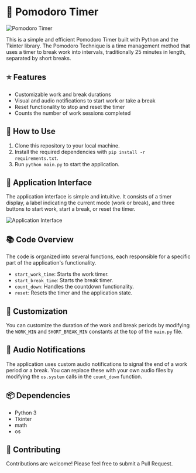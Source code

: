 # 🍅 Pomodoro Timer

![Pomodoro Timer](https://i.imgur.com/u4PTytp.png)

This is a simple and efficient Pomodoro Timer built with Python and the Tkinter library. The Pomodoro Technique is a time management method that uses a timer to break work into intervals, traditionally 25 minutes in length, separated by short breaks.

## ⭐ Features

- Customizable work and break durations
- Visual and audio notifications to start work or take a break
- Reset functionality to stop and reset the timer
- Counts the number of work sessions completed

## 🚀 How to Use

1. Clone this repository to your local machine.
2. Install the required dependencies with `pip install -r requirements.txt`.
3. Run `python main.py` to start the application.

## 🎨 Application Interface

The application interface is simple and intuitive. It consists of a timer display, a label indicating the current mode (work or break), and three buttons to start work, start a break, or reset the timer.

![Application Interface](https://i.imgur.com/RQxrkdG.png)

## 📚 Code Overview

The code is organized into several functions, each responsible for a specific part of the application's functionality.

- `start_work_time`: Starts the work timer.
- `start_break_time`: Starts the break timer.
- `count_down`: Handles the countdown functionality.
- `reset`: Resets the timer and the application state.

## 🔧 Customization

You can customize the duration of the work and break periods by modifying the `WORK_MIN` and `SHORT_BREAK_MIN` constants at the top of the `main.py` file.

## 🔔 Audio Notifications

The application uses custom audio notifications to signal the end of a work period or a break. You can replace these with your own audio files by modifying the `os.system` calls in the `count_down` function.

## 📦 Dependencies

- Python 3
- Tkinter
- math
- os

## 🤝 Contributing

Contributions are welcome! Please feel free to submit a Pull Request.
